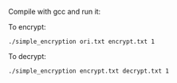 Compile with gcc and run it:

To encrypt:

```
./simple_encryption ori.txt encrypt.txt 1
```

To decrypt:

```
./simple_encryption encrypt.txt decrypt.txt 1
```

